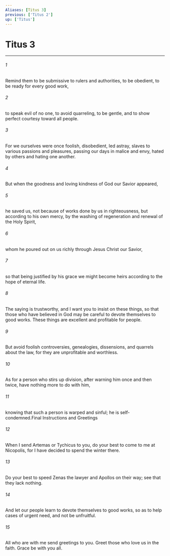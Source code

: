 ```yaml
---
Aliases: [Titus 3]
previous: ['Titus 2']
up: ['Titus']
---
```

# Titus 3

***

 

###### 1 
Remind them to be submissive to rulers and authorities, to be obedient, to be ready for every good work, 
 

###### 2 
to speak evil of no one, to avoid quarreling, to be gentle, and to show perfect courtesy toward all people. 
 

###### 3 
For we ourselves were once foolish, disobedient, led astray, slaves to various passions and pleasures, passing our days in malice and envy, hated by others and hating one another. 
 

###### 4 
But when the goodness and loving kindness of God our Savior appeared, 
 

###### 5 
he saved us, not because of works done by us in righteousness, but according to his own mercy, by the washing of regeneration and renewal of the Holy Spirit, 
 

###### 6 
whom he poured out on us richly through Jesus Christ our Savior, 
 

###### 7 
so that being justified by his grace we might become heirs according to the hope of eternal life. 
 

###### 8 
The saying is trustworthy, and I want you to insist on these things, so that those who have believed in God may be careful to devote themselves to good works. These things are excellent and profitable for people. 
 

###### 9 
But avoid foolish controversies, genealogies, dissensions, and quarrels about the law, for they are unprofitable and worthless. 
 

###### 10 
As for a person who stirs up division, after warning him once and then twice, have nothing more to do with him, 
 

###### 11 
knowing that such a person is warped and sinful; he is self-condemned.Final Instructions and Greetings
 
 

###### 12 
When I send Artemas or Tychicus to you, do your best to come to me at Nicopolis, for I have decided to spend the winter there. 
 

###### 13 
Do your best to speed Zenas the lawyer and Apollos on their way; see that they lack nothing. 
 

###### 14 
And let our people learn to devote themselves to good works, so as to help cases of urgent need, and not be unfruitful.
 
 

###### 15 
All who are with me send greetings to you. Greet those who love us in the faith.
 Grace be with you all.
 
